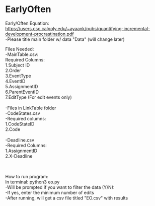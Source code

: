# EarlyOften

Early/Often Equation: https://users.csc.calpoly.edu/~ayaank/pubs/quantifying-incremental-development-procrastination.pdf <br/>
-Please title main folder w/ data "Data" (will change later) <br/>

Files Needed:<br/>
-MainTable.csv: <br/>
Required Columns:<br/>
1.Subject ID<br/>
2.Order<br/>
3.EventType<br/>
4.EventID<br/>
5.AssignmentID<br/>
6.ParentEventID<br/>
7.EditType (For edit events only)<br/> <br/>
-Files in LinkTable folder<br/>
-CodeStates.csv<br/>
-Required columns: <br/>
1.CodeStateID<br/>
2.Code <br/><br/>
-Deadline.csv<br/>
-Required Columns:<br/>
1.AssignmentID <br/>
2.X-Deadline <br/><br/><br/>

How to run program: <br/>
In terminal: python3 eo.py<br>
-Will be prompted if you want to filter the data (Y/N): <br/>
-If yes, enter the minimum number of edits <br/>
-After running, will get a csv file titled "EO.csv" with results

